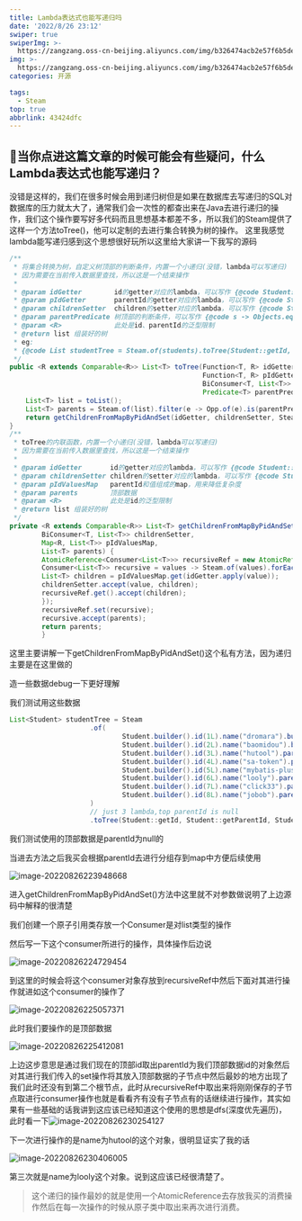 ```yaml
---
title: Lambda表达式也能写递归吗
date: '2022/8/26 23:12'
swiper: true
swiperImg: >-
  https://zangzang.oss-cn-beijing.aliyuncs.com/img/b326474acb2e57f6b5dedf7fddf403a0.jpg
img: >-
  https://zangzang.oss-cn-beijing.aliyuncs.com/img/b326474acb2e57f6b5dedf7fddf403a0.jpg
categories: 开源

tags:
  - Steam
top: true
abbrlink: 43424dfc
---
```

##  🍑当你点进这篇文章的时候可能会有些疑问，什么Lambda表达式也能写递归？
没错是这样的，我们在很多时候会用到递归树但是如果在数据库去写递归的SQL对数据库的压力就太大了，通常我们会一次性的都查出来在Java去进行递归的操作，我们这个操作要写好多代码而且思想基本都差不多，所以我们的Steam提供了这样一个方法toTree()，他可以定制的去进行集合转换为树的操作。
这里我感觉lambda能写递归感到这个思想很好玩所以这里给大家讲一下我写的源码
```java
/**
 * 将集合转换为树，自定义树顶部的判断条件，内置一个小递归(没错，lambda可以写递归)
 * 因为需要在当前传入数据里查找，所以这是一个结束操作
 *
 * @param idGetter        id的getter对应的lambda，可以写作 {@code Student::getId}
 * @param pIdGetter       parentId的getter对应的lambda，可以写作 {@code Student::getParentId}
 * @param childrenSetter  children的setter对应的lambda，可以写作 {@code Student::setChildren}
 * @param parentPredicate 树顶部的判断条件，可以写作 {@code s -> Objects.equals(s.getParentId(),0L) }
 * @param <R>             此处是id、parentId的泛型限制
 * @return list 组装好的树
 * eg:
 * {@code List studentTree = Steam.of(students).toTree(Student::getId, Student::getParentId, Student::setChildren, Student::getMatchParent) }
 */
public <R extends Comparable<R>> List<T> toTree(Function<T, R> idGetter,
                                                Function<T, R> pIdGetter,
                                                BiConsumer<T, List<T>> childrenSetter,
                                                Predicate<T> parentPredicate) {
    List<T> list = toList();
    List<T> parents = Steam.of(list).filter(e -> Opp.of(e).is(parentPredicate)).toList();
    return getChildrenFromMapByPidAndSet(idGetter, childrenSetter, Steam.of(list).group(pIdGetter), parents);
}
/**
 * toTree的内联函数，内置一个小递归(没错，lambda可以写递归)
 * 因为需要在当前传入数据里查找，所以这是一个结束操作
 *
 * @param idGetter       id的getter对应的lambda，可以写作 {@code Student::getId}
 * @param childrenSetter children的setter对应的lambda，可以写作 {@code Student::setChildren}
 * @param pIdValuesMap   parentId和值组成的map，用来降低复杂度
 * @param parents        顶部数据
 * @param <R>            此处是id的泛型限制
 * @return list 组装好的树
 */
private <R extends Comparable<R>> List<T> getChildrenFromMapByPidAndSet(Function<T, R> idGetter,
        BiConsumer<T, List<T>> childrenSetter,
        Map<R, List<T>> pIdValuesMap,
        List<T> parents) {
        AtomicReference<Consumer<List<T>>> recursiveRef = new AtomicReference<>();
        Consumer<List<T>> recursive = values -> Steam.of(values).forEach(value -> {
        List<T> children = pIdValuesMap.get(idGetter.apply(value));
        childrenSetter.accept(value, children);
        recursiveRef.get().accept(children);
        });
        recursiveRef.set(recursive);
        recursive.accept(parents);
        return parents;
        }
```
这里主要讲解一下getChildrenFromMapByPidAndSet()这个私有方法，因为递归主要是在这里做的

造一些数据debug一下更好理解

我们测试用这些数据

```java
List<Student> studentTree = Steam
                    .of(
                            Student.builder().id(1L).name("dromara").build(),
                            Student.builder().id(2L).name("baomidou").build(),
                            Student.builder().id(3L).name("hutool").parentId(1L).build(),
                            Student.builder().id(4L).name("sa-token").parentId(1L).build(),
                            Student.builder().id(5L).name("mybatis-plus").parentId(2L).build(),
                            Student.builder().id(6L).name("looly").parentId(3L).build(),
                            Student.builder().id(7L).name("click33").parentId(4L).build(),
                            Student.builder().id(8L).name("jobob").parentId(5L).build()
                    )
                    // just 3 lambda,top parentId is null
                    .toTree(Student::getId, Student::getParentId, Student::setChildren);
```

我们测试使用的顶部数据是parentId为null的

当进去方法之后我买会根据parentId去进行分组存到map中方便后续使用

![image-20220826223948668](https://zangzang.oss-cn-beijing.aliyuncs.com/img/image-20220826223948668.png)

进入getChildrenFromMapByPidAndSet()方法中这里就不对参数做说明了上边源码中解释的很清楚

我们创建一个原子引用类存放一个Consumer是对list类型的操作

然后写一下这个consumer所进行的操作，具体操作后边说

![image-20220826224729454](https://zangzang.oss-cn-beijing.aliyuncs.com/img/image-20220826224729454.png)

到这里的时候会将这个consumer对象存放到recursiveRef中然后下面对其进行操作就进如这个consumer的操作了

![image-20220826225057371](https://zangzang.oss-cn-beijing.aliyuncs.com/img/image-20220826225057371.png)

此时我们要操作的是顶部数据

![image-20220826225412081](https://zangzang.oss-cn-beijing.aliyuncs.com/img/image-20220826225412081.png)

上边这步意思是通过我们现在的顶部id取出parentId为我们顶部数据id的对象然后对其进行我们传入的set操作将其放入顶部数据的子节点中然后最妙的地方出现了我们此时还没有到第二个根节点，此时从recursiveRef中取出来将刚刚保存的子节点取进行consumer操作也就是看看齐有没有子节点有的话继续进行操作，其实如果有一些基础的话我讲到这应该已经知道这个使用的思想是dfs(深度优先遍历)，此时看一下![image-20220826230254127](https://zangzang.oss-cn-beijing.aliyuncs.com/img/image-20220826230254127.png)

下一次进行操作的是name为hutool的这个对象，很明显证实了我的话

![image-20220826230406005](https://zangzang.oss-cn-beijing.aliyuncs.com/img/image-20220826230406005.png)

第三次就是name为looly这个对象。说到这应该已经很清楚了。

>这个递归的操作最妙的就是使用一个AtomicReference去存放我买的消费操作然后在每一次操作的时候从原子类中取出来再次进行消费。


